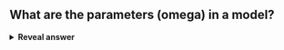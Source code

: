 ## What are the parameters (omega) in a model?
<details>
<summary><b>Reveal answer</b></summary>
the values that cahnge as the model learns.
</details>
